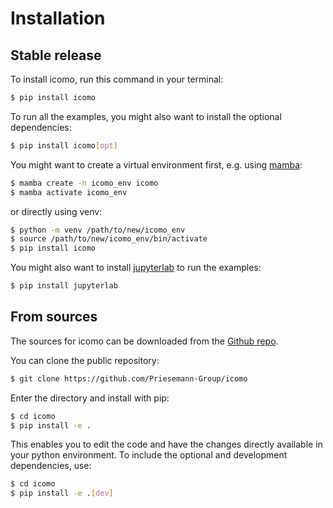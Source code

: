 # Installation

## Stable release

To install icomo, run this command in your
terminal:

```bash
$ pip install icomo
```

To run all the examples, you might also want to install the optional dependencies:

```bash
$ pip install icomo[opt]
```

You might want to create a virtual environment first, e.g. using
[mamba](https://mamba.readthedocs.io/en/latest/mamba-installation.html):

```bash
$ mamba create -n icomo_env icomo
$ mamba activate icomo_env
```

or directly using venv:

```bash
$ python -m venv /path/to/new/icomo_env
$ source /path/to/new/icomo_env/bin/activate
$ pip install icomo
```

You might also want to install [jupyterlab](https://jupyter.org) to run the examples:

```bash
$ pip install jupyterlab
```

## From sources

The sources for icomo can be downloaded from
the [Github repo](https://github.com/Priesemann-Group/icomo).

You can clone the public repository:

```bash
$ git clone https://github.com/Priesemann-Group/icomo
```

Enter the directory and install with pip:

```bash
$ cd icomo
$ pip install -e .
```
This enables you to edit the code and have the changes directly available in your python
environment.
To include the optional and development dependencies, use:

```bash
$ cd icomo
$ pip install -e .[dev]
```
